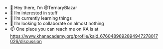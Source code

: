 - 👋 Hey there, I’m @TernaryBlazar
- 👀 I’m interested in stuff
- 🌱 I’m currently learning things
- 🧻 I’m looking to collaborate on almost nothing
- 📫 One place you can reach me on KA is at https://www.khanacademy.org/profile/kaid_6760489692894947278017026/discussion

<!---
TernaryBlazar/TernaryBlazar is a ✨ special ✨ repository because its `README.md` (this file) appears on your GitHub profile.
You can click the Preview link to take a look at your changes.
--->
